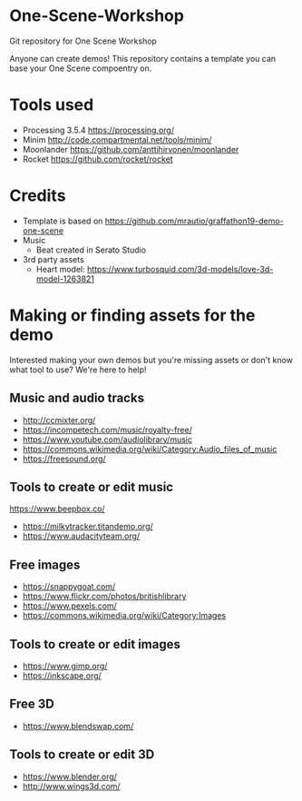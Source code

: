 # One-Scene-Workshop
Git repository for One Scene Workshop

Anyone can create demos! This repository contains a template you can base your One Scene compoentry on.

# Tools used
 - Processing 3.5.4 https://processing.org/
 - Minim http://code.compartmental.net/tools/minim/
 - Moonlander https://github.com/anttihirvonen/moonlander
 - Rocket https://github.com/rocket/rocket

# Credits
- Template is based on https://github.com/mrautio/graffathon19-demo-one-scene
- Music
  - Beat created in Serato Studio
- 3rd party assets
  - Heart model: https://www.turbosquid.com/3d-models/love-3d-model-1263821

# Making or finding assets for the demo
Interested making your own demos but you're missing assets or don't know what tool to use? We're here to help!
## Music and audio tracks
- http://ccmixter.org/
- https://incompetech.com/music/royalty-free/
- https://www.youtube.com/audiolibrary/music
- https://commons.wikimedia.org/wiki/Category:Audio_files_of_music
- https://freesound.org/
## Tools to create or edit music
https://www.beepbox.co/
- https://milkytracker.titandemo.org/
- https://www.audacityteam.org/
## Free images
- https://snappygoat.com/
- https://www.flickr.com/photos/britishlibrary
- https://www.pexels.com/
- https://commons.wikimedia.org/wiki/Category:Images
## Tools to create or edit images
- https://www.gimp.org/
- https://inkscape.org/
## Free 3D
- https://www.blendswap.com/
## Tools to create or edit 3D
- https://www.blender.org/
- http://www.wings3d.com/
